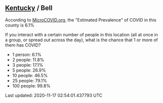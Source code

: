 
## [Kentucky](/united-states/kentucky) / Bell

According to [MicroCOVID.org](http://microcovid.org),
the "Estimated Prevalence" of COVID in this county is 6.1%

If you interact with a certain number of people in this location
(all at once in a group, or spread out across the day), what is the chance that
1 or more of them has COVID?

- 1 person: 6.1%
- 2 people: 11.8%
- 3 people: 17.1%
- 5 people: 26.9%
- 10 people: 46.5%
- 25 people: 79.1%
- 100 people: 99.8%

Last updated: 2020-11-17 02:54:01.437793 UTC
